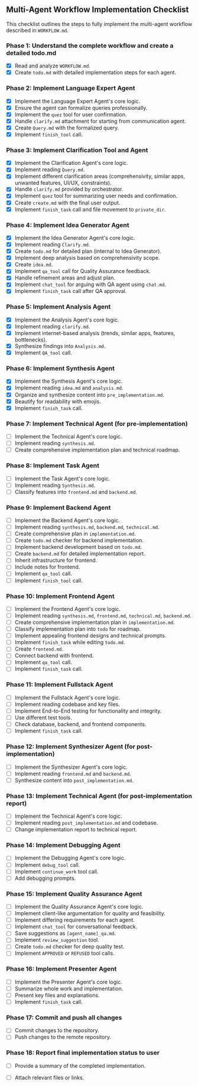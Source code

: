 ## Multi-Agent Workflow Implementation Checklist

This checklist outlines the steps to fully implement the multi-agent workflow described in `WORKFLOW.md`.

### Phase 1: Understand the complete workflow and create a detailed todo.md
- [x] Read and analyze `WORKFLOW.md`.
- [x] Create `todo.md` with detailed implementation steps for each agent.

### Phase 2: Implement Language Expert Agent
- [x] Implement the Language Expert Agent's core logic.
- [x] Ensure the agent can formalize queries professionally.
- [x] Implement the `quez` tool for user confirmation.
- [x] Handle `clarify.md` attachment for starting from communication agent.
- [x] Create `Query.md` with the formalized query.
- [x] Implement `finish_tool` call.

### Phase 3: Implement Clarification Tool and Agent
- [x] Implement the Clarification Agent's core logic.
- [x] Implement reading `Query.md`.
- [x] Implement different clarification areas (comprehensivity, similar apps, unwanted features, UI/UX, constraints).
- [x] Handle `clarify.md` provided by orchestrator.
- [x] Implement `quez` tool for summarizing user needs and confirmation.
- [x] Create `create.md` with the final user output.
- [x] Implement `finish_task` call and file movement to `private_dir`.

### Phase 4: Implement Idea Generator Agent
- [x] Implement the Idea Generator Agent's core logic.
- [x] Implement reading `Clarify.md`.
- [x] Create `todo.md` for detailed plan (internal to Idea Generator).
- [x] Implement deep analysis based on comprehensivity scope.
- [x] Create `idea.md`.
- [x] Implement `qa_tool` call for Quality Assurance feedback.
- [x] Handle refinement areas and adjust plan.
- [x] Implement `chat_tool` for arguing with QA agent using `chat.md`.
- [x] Implement `finish_task` call after QA approval.

### Phase 5: Implement Analysis Agent
- [x] Implement the Analysis Agent's core logic.
- [x] Implement reading `clarify.md`.
- [x] Implement internet-based analysis (trends, similar apps, features, bottlenecks).
- [x] Synthesize findings into `Analysis.md`.
- [x] Implement `QA_tool` call.

### Phase 6: Implement Synthesis Agent
- [x] Implement the Synthesis Agent's core logic.
- [x] Implement reading `idea.md` and `analysis.md`.
- [x] Organize and synthesize content into `pre_implementation.md`.
- [x] Beautify for readability with emojis.
- [x] Implement `finish_task` call.

### Phase 7: Implement Technical Agent (for pre-implementation)
- [ ] Implement the Technical Agent's core logic.
- [ ] Implement reading `synthesis.md`.
- [ ] Create comprehensive implementation plan and technical roadmap.

### Phase 8: Implement Task Agent
- [ ] Implement the Task Agent's core logic.
- [ ] Implement reading `Synthesis.md`.
- [ ] Classify features into `frontend.md` and `backend.md`.

### Phase 9: Implement Backend Agent
- [ ] Implement the Backend Agent's core logic.
- [ ] Implement reading `synthesis.md`, `backend.md`, `technical.md`.
- [ ] Create comprehensive plan in `implementation.md`.
- [ ] Create `todo.md` checker for backend implementation.
- [ ] Implement backend development based on `todo.md`.
- [ ] Create `backend.md` for detailed implementation report.
- [ ] Inherit infrastructure for frontend.
- [ ] Include notes for frontend.
- [ ] Implement `qa_tool` call.
- [ ] Implement `finish_tool` call.

### Phase 10: Implement Frontend Agent
- [ ] Implement the Frontend Agent's core logic.
- [ ] Implement reading `synthesis.md`, `frontend.md`, `technical.md`, `backend.md`.
- [ ] Create comprehensive implementation plan in `implementation.md`.
- [ ] Classify implementation plan into `todo` for roadmap.
- [ ] Implement appealing frontend designs and technical prompts.
- [ ] Implement `finish_task` while editing `todo.md`.
- [ ] Create `frontend.md`.
- [ ] Connect backend with frontend.
- [ ] Implement `qa_tool` call.
- [ ] Implement `finish_task` call.

### Phase 11: Implement Fullstack Agent
- [ ] Implement the Fullstack Agent's core logic.
- [ ] Implement reading codebase and key files.
- [ ] Implement End-to-End testing for functionality and integrity.
- [ ] Use different test tools.
- [ ] Check database, backend, and frontend components.
- [ ] Implement `finish_task` call.

### Phase 12: Implement Synthesizer Agent (for post-implementation)
- [ ] Implement the Synthesizer Agent's core logic.
- [ ] Implement reading `frontend.md` and `backend.md`.
- [ ] Synthesize content into `post_implementation.md`.

### Phase 13: Implement Technical Agent (for post-implementation report)
- [ ] Implement the Technical Agent's core logic.
- [ ] Implement reading `post_implementation.md` and codebase.
- [ ] Change implementation report to technical report.

### Phase 14: Implement Debugging Agent
- [ ] Implement the Debugging Agent's core logic.
- [ ] Implement `debug_tool` call.
- [ ] Implement `continue_work` tool call.
- [ ] Add debugging prompts.

### Phase 15: Implement Quality Assurance Agent
- [ ] Implement the Quality Assurance Agent's core logic.
- [ ] Implement client-like argumentation for quality and feasibility.
- [ ] Implement differing requirements for each agent.
- [ ] Implement `chat_tool` for conversational feedback.
- [ ] Save suggestions as `[agent_name]_qa.md`.
- [ ] Implement `review_suggestion` tool.
- [ ] Create `todo.md` checker for deep quality test.
- [ ] Implement `APPROVED` or `REFUSED` tool calls.

### Phase 16: Implement Presenter Agent
- [ ] Implement the Presenter Agent's core logic.
- [ ] Summarize whole work and implementation.
- [ ] Present key files and explanations.
- [ ] Implement `finish_task` call.

### Phase 17: Commit and push all changes
- [ ] Commit changes to the repository.
- [ ] Push changes to the remote repository.

### Phase 18: Report final implementation status to user
- [ ] Provide a summary of the completed implementation.
- [ ] Attach relevant files or links.

